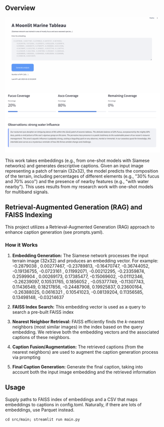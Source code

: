 ## Overview

<img src='./assets/animation_for_rag2.gif'/>

<img src='./assets/output_rag1.png'/>

This work takes embeddings (e.g., from one-shot models with Siamese networks) and generates descriptive captions.  Given an input image representing a patch of terrain (32x32), the model predicts the composition of the terrain, including percentages of different elements (e.g., "30% fucus and 70% asco") and the presence of nearby features (e.g., "with water nearby"). This uses results from my research work with one-shot models for multiband signals.

## Retrieval-Augmented Generation (RAG) and FAISS Indexing

This project utilizes a Retrieval-Augmented Generation (RAG) approach to enhance caption generation (see prompts.yaml).

### How it Works

1.  **Embedding Generation:**  The Siamese network processes the input terrain image (32x32) and produces an embedding vector. For example: -0.2879038 ,  0.00277467, -0.23789813, -0.16470747, -0.36744052,
        -0.19136755, -0.0723161 ,  0.11992071, -0.00212295, -0.23359874,
         0.2599904 ,  0.00269173,  0.17385477, -0.15069602, -0.01112346,
        -0.26239097,  0.10531765,  0.1856052 , -0.05377749, -0.11307743,
         0.11436549,  0.18217856, -0.24487908,  0.19925837,  0.23600164,
        -0.26388025,  0.0616321 ,  0.10541023, -0.08139204,  0.11356585,
         0.13498148, -0.03214637
   
2.  **FAISS Index Search:** This embedding vector is used as a query to search a pre-built FAISS index

3.  **Nearest Neighbor Retrieval:** FAISS efficiently finds the *k*-nearest neighbors (most similar images) in the index based on the query embedding.  We retrieve both the embedding vectors and the associated captions of these neighbors.

4.  **Caption Fusion/Augmentation:** The retrieved captions (from the nearest neighbors) are used to augment the caption generation process via prompting
  
5.  **Final Caption Generation:** Generate the final caption, taking into account both the input image embedding and the retrieved information

## Usage

Supply paths to FAISS index of embeddings and a CSV that maps embeddings to captions in config.toml. Naturally, if there are lots of embeddings, use Parquet instead.

```
cd src/main; streamlit run main.py
```


